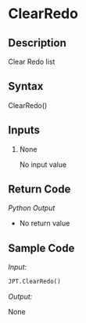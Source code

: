 # ClearRedo

## Description

Clear Redo list

## Syntax

ClearRedo()

## Inputs

1. None

   No input value

## Return Code

_Python Output_

- No return value

## Sample Code

_Input:_

```python
JPT.ClearRedo()
```

_Output:_

None
